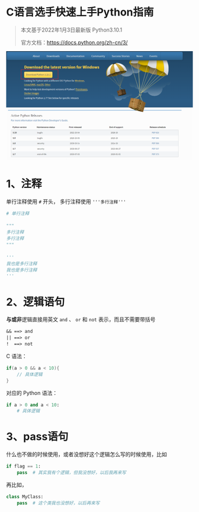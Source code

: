 # C语言选手快速上手Python指南

> 本文基于2022年1月3日最新版 Python3.10.1
>
> 官方文档：https://docs.python.org/zh-cn/3/

![image-20220103184308576](../images/image-20220103184308576.png)

# 1、注释

单行注释使用 `#` 开头， 多行注释使用 `'''多行注释'''`

```python
# 单行注释

"""
多行注释
多行注释
"""

'''
我也是多行注释
我也是多行注释
'''
```

# 2、逻辑语句

**与或非**逻辑直接用英文 `and` 、 `or` 和 `not`  表示，而且不需要带括号

```tex
&& ==> and
|| ==> or
!  ==> not
```

C 语法：

```c
if(a > 0 && a < 10){
    // 具体逻辑
}
```

对应的 Python 语法：

```python
if a > 0 and a < 10:
    # 具体逻辑
```

# 3、pass语句

什么也不做的时候使用，或者没想好这个逻辑怎么写的时候使用，比如

```python
if flag == 1:
    pass  # 其实我有个逻辑，但我没想好，以后我再来写
```

再比如，

```python
class MyClass:
    pass  # 这个类我也没想好，以后再来写
```


